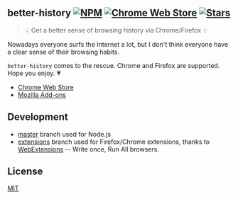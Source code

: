 ## better-history   [![NPM](https://img.shields.io/npm/v/better-history.svg)](https://www.npmjs.com/package/better-history) [![Chrome Web Store](https://img.shields.io/chrome-web-store/v/mkfgjjeggnmkbobjmelbjhdchcoadnin.svg)](https://chrome.google.com/webstore/detail/advanced-history/mkfgjjeggnmkbobjmelbjhdchcoadnin) [![Stars](https://img.shields.io/github/stars/jiacai2050/better-history.svg)](https://github.com/jiacai2050/better-history/stargazers)

> 💡 Get a better sense of browsing history via Chrome/Firefox 💡

Nowadays everyone surfs the Internet a lot, but I don't think everyone have a clear sense of their browsing habits.

`better-history` comes to the rescue. Chrome and Firefox are supported. Hope you enjoy. 💗

- [Chrome Web Store](https://chrome.google.com/webstore/detail/advanced-history/mkfgjjeggnmkbobjmelbjhdchcoadnin)
- [Mozilla Add-ons](https://addons.mozilla.org/firefox/addon/advanced-history/)


## Development

- [master](https://github.com/jiacai2050/better-history/tree/master) branch used for Node.js
- [extensions](https://github.com/jiacai2050/better-history/tree/extensions) branch used for Firefox/Chrome extensions, thanks to [WebExtensions](https://developer.mozilla.org/Add-ons/WebExtensions) -- Write once, Run All browsers.

## License

[MIT](http://liujiacai.net/license/MIT.html?year=2016)
